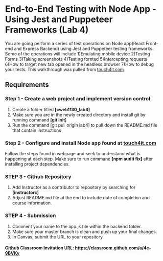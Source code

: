 #  End-to-End Testing with Node App - Using Jest and Puppeteer Frameworks (Lab 4)
You are going perform a series of test operations on Node app(React Front-end and Express Backend) using Jest and Puppeteer testing frameworks.  Some of the operations will include 1)Emulating mobile device 2)Testing Forms 3)Taking screenshots 4)Testing fornted 5)Intercepting requests 6)How to target new tab opened in the headless browser 7)How to debug your tests.  This walkthrough was pulled from [touch4it.com](https://touch4it.com/blog/end-to-end-testing-puppeteer-jest)


## Requirements

### Step 1 - Create a web project and implement version control
1.  Create a folder titled **[cweb1130_lab4]**
2.  Make sure you are in the newly created directory and install git by running command **[git init]**
3.  Run the command [git pull origin lab4] to pull down the README.md file that contain instructions



### Step 2 - Configure and install Node app found at [touch4it.com](https://touch4it.com/blog/end-to-end-testing-puppeteer-jest)
Follow the steps found in webpage and seek to understand what is happening at each step.  Make sure to run command **[npm audit fix]** after installing project dependencies.

	
### STEP 3 - Github Repository
1.  Add Instructor as a contributor to repository by searching for **[instructorc]**
2.  Adjust README.md file at the end to include date of completion and course information.

### STEP 4 - Submission
1.  Comment your name to the app.js file within the backend folder.
2.  Make sure your master branch is clean and push up your final changes.
3.  In Canvas, submit the URL to your repository
	

#### Github Classroom Invitation URL: https://classroom.github.com/a/4e-9BVKy
